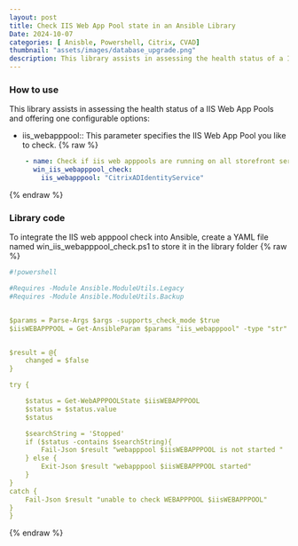 ```yaml
---
layout: post
title: Check IIS Web App Pool state in an Ansible Library
Date: 2024-10-07
categories: [ Anisble, Powershell, Citrix, CVAD]
thumbnail: "assets/images/database_upgrade.png"
description: This library assists in assessing the health status of a IIS Web App Pools.
---
```


### How to use

This library assists in assessing the health status of a IIS Web App Pools and offering one configurable options:

- iis_webapppool::  This parameter specifies the IIS Web App Pool you like to check.
{% raw %}
```yaml
    - name: Check if iis web apppools are running on all storefront servers
      win_iis_webapppool_check:
        iis_webapppool: "CitrixADIdentityService"

```
{% endraw %}


### Library code

To integrate the IIS web apppool check into Ansible, create a YAML file named win_iis_webapppool_check.ps1 to store it in the library folder
{% raw %}
```yaml
#!powershell

#Requires -Module Ansible.ModuleUtils.Legacy
#Requires -Module Ansible.ModuleUtils.Backup


$params = Parse-Args $args -supports_check_mode $true
$iisWEBAPPPOOL = Get-AnsibleParam $params "iis_webapppool" -type "str" -FailIfEmpty $true


$result = @{
    changed = $false
}

try { 

    $status = Get-WebAPPPOOLState $iisWEBAPPPOOL
    $status = $status.value
    $status   

    $searchString = 'Stopped'
    if ($status -contains $searchString){
        Fail-Json $result "webapppool $iisWEBAPPPOOL is not started "
    } else {
        Exit-Json $result "webapppool $iisWEBAPPPOOL started"
    }  
}
catch {
    Fail-Json $result "unable to check WEBAPPPOOL $iisWEBAPPPOOL"
}
}
```
{% endraw %}